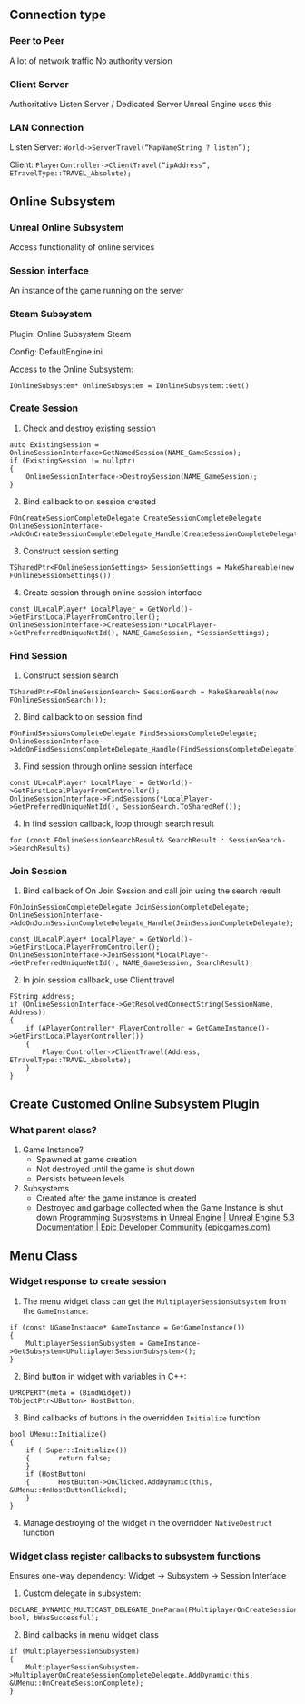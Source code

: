 ## Connection type

### Peer to Peer

A lot of network traffic
No authority version

### Client Server

Authoritative 
Listen Server / Dedicated Server
Unreal Engine uses this

### LAN Connection
Listen Server:
`World->ServerTravel(“MapNameString ? listen”);`

Client:
`PlayerController->ClientTravel(“ipAddress”, ETravelType::TRAVEL_Absolute);`

## Online Subsystem

### Unreal Online Subsystem
Access functionality of online services

### Session interface
An instance of the game running on the server

### Steam Subsystem
Plugin: Online Subsystem Steam

Config: DefaultEngine.ini

Access to the Online Subsystem: 

`IOnlineSubsystem* OnlineSubsystem = IOnlineSubsystem::Get()`

### Create Session
1.  Check and destroy existing session
```
auto ExistingSession = OnlineSessionInterface>GetNamedSession(NAME_GameSession); 
if (ExistingSession != nullptr)  
{  
    OnlineSessionInterface->DestroySession(NAME_GameSession);  
}
```

2.  Bind callback to on session created
```
FOnCreateSessionCompleteDelegate CreateSessionCompleteDelegate
OnlineSessionInterface->AddOnCreateSessionCompleteDelegate_Handle(CreateSessionCompleteDelegate);
```

3. Construct session setting
```
TSharedPtr<FOnlineSessionSettings> SessionSettings = MakeShareable(new FOnlineSessionSettings());
```

4. Create session through online session interface
```
const ULocalPlayer* LocalPlayer = GetWorld()->GetFirstLocalPlayerFromController();
OnlineSessionInterface->CreateSession(*LocalPlayer->GetPreferredUniqueNetId(), NAME_GameSession, *SessionSettings);
```
### Find Session

1. Construct session search
```
TSharedPtr<FOnlineSessionSearch> SessionSearch = MakeShareable(new FOnlineSessionSearch());
```

2. Bind callback to on session find
```
FOnFindSessionsCompleteDelegate FindSessionsCompleteDelegate;
OnlineSessionInterface->AddOnFindSessionsCompleteDelegate_Handle(FindSessionsCompleteDelegate);
```

3. Find session through online session interface
```
const ULocalPlayer* LocalPlayer = GetWorld()->GetFirstLocalPlayerFromController();  
OnlineSessionInterface->FindSessions(*LocalPlayer->GetPreferredUniqueNetId(), SessionSearch.ToSharedRef());
```

4. In find session callback, loop through search result
```
for (const FOnlineSessionSearchResult& SearchResult : SessionSearch->SearchResults)
```

### Join Session
1.  Bind callback of On Join Session and call join using the search result
```
FOnJoinSessionCompleteDelegate JoinSessionCompleteDelegate;
OnlineSessionInterface->AddOnJoinSessionCompleteDelegate_Handle(JoinSessionCompleteDelegate);

const ULocalPlayer* LocalPlayer = GetWorld()->GetFirstLocalPlayerFromController();  
OnlineSessionInterface->JoinSession(*LocalPlayer->GetPreferredUniqueNetId(), NAME_GameSession, SearchResult);
```

2. In join session callback, use Client travel
```
FString Address;  
if (OnlineSessionInterface->GetResolvedConnectString(SessionName, Address))  
{  
    if (APlayerController* PlayerController = GetGameInstance()->GetFirstLocalPlayerController())  
    {       
	    PlayerController->ClientTravel(Address, ETravelType::TRAVEL_Absolute); 
    }
}
```

## Create Customed Online Subsystem Plugin

### What parent class?
1. Game Instance?
	- Spawned at game creation
	- Not destroyed until the game is shut down
	- Persists between levels
2. Subsystems
	- Created after the game instance is created
	- Destroyed and garbage collected when the Game Instance is shut down
	[Programming Subsystems in Unreal Engine | Unreal Engine 5.3 Documentation | Epic Developer Community (epicgames.com)](https://dev.epicgames.com/documentation/en-us/unreal-engine/programming-subsystems-in-unreal-engine?application_version=5.3)

## Menu Class

### Widget response to create session

1. The menu widget class can get the `MultiplayerSessionSubsystem` from the `GameInstance`:
```
if (const UGameInstance* GameInstance = GetGameInstance())  
{  
    MultiplayerSessionSubsystem = GameInstance->GetSubsystem<UMultiplayerSessionSubsystem>();  
}
```

2. Bind button in widget with variables in C++:
```
UPROPERTY(meta = (BindWidget))  
TObjectPtr<UButton> HostButton;
```

3. Bind callbacks of buttons in the overridden `Initialize` function:
```
bool UMenu::Initialize()  
{  
    if (!Super::Initialize())  
    {       return false;  
    }  
    if (HostButton)  
    {       HostButton->OnClicked.AddDynamic(this, &UMenu::OnHostButtonClicked);  
    }
}
```

4. Manage destroying of the widget in the overridden `NativeDestruct` function

### Widget class register callbacks to subsystem functions

Ensures one-way dependency: Widget -> Subsystem -> Session Interface

1. Custom delegate in subsystem:
```
DECLARE_DYNAMIC_MULTICAST_DELEGATE_OneParam(FMultiplayerOnCreateSessionComplete, bool, bWasSuccessful);
```

2. Bind callbacks in menu widget class
```
if (MultiplayerSessionSubsystem)  
{  
    MultiplayerSessionSubsystem->MultiplayerOnCreateSessionCompleteDelegate.AddDynamic(this, &UMenu::OnCreateSessionComplete);  
}
```


